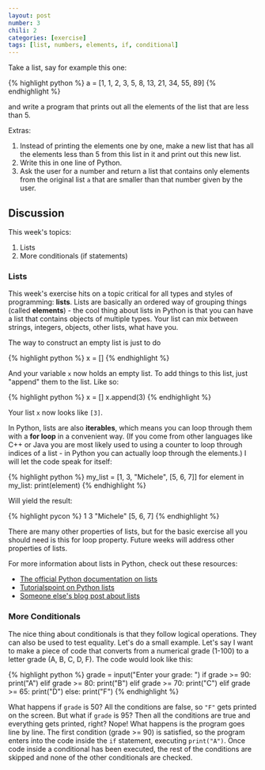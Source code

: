 ```yaml
---
layout: post
number: 3
chili: 2
categories: [exercise]
tags: [list, numbers, elements, if, conditional]
---
```


Take a list, say for example this one: 

{% highlight python %}
  a = [1, 1, 2, 3, 5, 8, 13, 21, 34, 55, 89]
{% endhighlight %}

and write a program that prints out all the elements of the list that are less than 5.

Extras: 

1. Instead of printing the elements one by one, make a new list that has all the elements less than 5 from this list in it and print out this new list.
2. Write this in one line of Python.
3. Ask the user for a number and return a list that contains only elements from the original list `a` that are smaller than that number given by the user. 

## Discussion 

This week's topics:

1. Lists
2. More conditionals (if statements)

### Lists

This week's exercise hits on a topic critical for all types and styles of programming: **lists**. Lists are basically an ordered way of grouping things (called **elements**) - the cool thing about lists in Python is that you can have a list that contains objects of multiple types. Your list can mix between strings, integers, objects, other lists, what have you. 

The way to construct an empty list is just to do 

{% highlight python %}
x = []
{% endhighlight %}

And your variable `x` now holds an empty list. To add things to this list, just "append" them to the list. Like so: 

{% highlight python %}
x = []
x.append(3)
{% endhighlight %}

Your list `x` now looks like `[3]`.

In Python, lists are also **iterables**, which means you can loop through them with a **for loop** in a convenient way. (If you come from other languages like C++ or Java you are most likely used to using a counter to loop through indices of a list - in Python you can actually loop through the elements.) I will let the code speak for itself: 

{% highlight python %}
my_list = [1, 3, "Michele", [5, 6, 7]]
for element in my_list:
  print(element)
{% endhighlight %}

Will yield the result: 

{% highlight pycon %}
1 
3
"Michele"
[5, 6, 7]
{% endhighlight %}

There are many other properties of lists, but for the basic exercise all you should need is this for loop property. Future weeks will address other properties of lists.

For more information about lists in Python, check out these resources: 

* [The official Python documentation on lists](https://docs.python.org/3.3/tutorial/datastructures.html)
* [Tutorialspoint on Python lists](http://www.tutorialspoint.com/python/python_lists.htm)
* [Someone else's blog post about lists](http://effbot.org/zone/python-list.htm)


### More Conditionals

The nice thing about conditionals is that they follow logical operations. They can also be used to test equality. Let's do a small example. Let's say I want to make a piece of code that converts from a numerical grade (1-100) to a letter grade (A, B, C, D, F). The code would look like this: 

{% highlight python %}
grade = input("Enter your grade: ")
if grade >= 90:
  print("A")
elif grade >= 80:
  print("B")
elif grade >= 70:
  print("C")
elif grade >= 65:
  print("D")
else:
  print("F")
{% endhighlight %}

What happens if `grade` is 50? All the conditions are false, so `"F"` gets printed on the screen. But what if `grade` is 95? Then all the conditions are true and everything gets printed, right? Nope! What happens is the program goes line by line. The first condition (grade >= 90) is satisfied, so the program enters into the code inside the `if` statement, executing `print("A")`. Once code inside a conditional has been executed, the rest of the conditions are skipped and none of the other conditionals are checked. 
